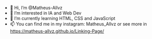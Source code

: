 - 👋 Hi, I’m @Matheus-Allvz
- 👀 I’m interested in IA and Web Dev
- 🌱 I’m currently learning HTML, CSS and JavaScript
- 📫 You can find me in my instagram: Matheus_Allvz or see more in https://matheus-allvz.github.io/Linking-Page/

<!---
Matheus-Allvz/Matheus-Allvz is a ✨ special ✨ repository because its `README.md` (this file) appears on your GitHub profile.
You can click the Preview link to take a look at your changes.
--->
